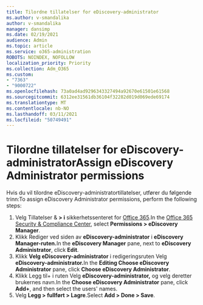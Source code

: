 ```yaml
---
title: Tilordne tillatelser for eDiscovery-administrator
ms.author: v-smandalika
author: v-smandalika
manager: dansimp
ms.date: 02/19/2021
audience: Admin
ms.topic: article
ms.service: o365-administration
ROBOTS: NOINDEX, NOFOLLOW
localization_priority: Priority
ms.collection: Adm_O365
ms.custom:
- "7363"
- "9000722"
ms.openlocfilehash: 73a0ad4ad9296343327494a92670e61501e61568
ms.sourcegitcommit: 6312ee31561db36104f32282d019d069ede69174
ms.translationtype: MT
ms.contentlocale: nb-NO
ms.lasthandoff: 03/11/2021
ms.locfileid: "50749491"
---
```

# <a name="assign-ediscovery-administrator-permissions"></a><span data-ttu-id="3b40e-102">Tilordne tillatelser for eDiscovery-administrator</span><span class="sxs-lookup"><span data-stu-id="3b40e-102">Assign eDiscovery Administrator permissions</span></span>

<span data-ttu-id="3b40e-103">Hvis du vil tilordne eDiscovery-administratortillatelser, utfører du følgende trinn:</span><span class="sxs-lookup"><span data-stu-id="3b40e-103">To assign eDiscovery Administrator permissions, perform the following steps:</span></span>

1. <span data-ttu-id="3b40e-104">Velg Tillatelser & **> i** sikkerhetssenteret for [Office 365](https://sip.protection.office.com/).</span><span class="sxs-lookup"><span data-stu-id="3b40e-104">In the [Office 365 Security & Compliance Center](https://sip.protection.office.com/), select **Permissions > eDiscovery Manager**.</span></span>
2. <span data-ttu-id="3b40e-105">Klikk Rediger ved siden av **eDiscovery-administrator** i **eDiscovery** **Manager-ruten.**</span><span class="sxs-lookup"><span data-stu-id="3b40e-105">In the **eDiscovery Manager** pane, next to **eDiscovery Administrator**, click **Edit**.</span></span>
3. <span data-ttu-id="3b40e-106">Klikk **Velg eDiscovery-administrator** i redigeringsruten Velg **eDiscovery-administrator.**</span><span class="sxs-lookup"><span data-stu-id="3b40e-106">In the **Editing Choose eDiscovery Administrator** pane, click **Choose eDiscovery Administrator**.</span></span>
4. <span data-ttu-id="3b40e-107">Klikk Legg til+ i ruten Velg **eDiscovery-administrator,** og velg deretter brukernes navn.</span><span class="sxs-lookup"><span data-stu-id="3b40e-107">In the **Choose eDiscovery Administrator** pane, click **Add+**, and then select the users' names.</span></span>
5. <span data-ttu-id="3b40e-108">Velg **Legg > fullført > Lagre**.</span><span class="sxs-lookup"><span data-stu-id="3b40e-108">Select **Add > Done > Save**.</span></span>